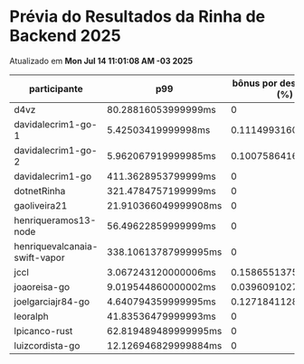 # Prévia do Resultados da Rinha de Backend 2025
Atualizado em **Mon Jul 14 11:01:08 AM -03 2025**


| participante | p99 | bônus por desempenho (%) | multa ($) | lucro |
| -- | -- | -- | -- | -- |
|	d4vz	|	80.28816053999999ms	|	0	|	0	|	284898.35	|
|	davidalecrim1-go-1	|	5.42503419999998ms	|	0.1114993160000004	|	95024.5397499864	|	206746.06292237	|
|	davidalecrim1-go-2	|	5.962067919999985ms	|	0.10075864160000031	|	89629.10249998799	|	192256.63783062337	|
|	davidalecrim1-go	|	411.3628953799999ms	|	0	|	0	|	0	|
|	dotnetRinha	|	321.4784757199999ms	|	0	|	0	|	0	|
|	gaoliveira21	|	21.910366049999908ms	|	0	|	98271.97099999999	|	182505.089	|
|	henriqueramos13-node	|	56.49622859999999ms	|	0	|	53582.4275	|	99510.2225	|
|	henriquevalcanaia-swift-vapor	|	338.10613787999995ms	|	0	|	0	|	0	|
|	jccl	|	3.067243120000006ms	|	0.15865513759999988	|	6054.32625	|	13988.177219340118	|
|	joaoreisa-go	|	9.019544860000002ms	|	0.03960910279999997	|	89475.8725	|	176295.360448492	|
|	joelgarciajr84-go	|	4.640794359999995ms	|	0.1271841128000001	|	52824.997749999995	|	117299.28288570217	|
|	leoralph	|	41.83536479999993ms	|	0	|	62394.5595	|	115875.61050000001	|
|	lpicanco-rust	|	62.819489489999995ms	|	0	|	75830.39274999186	|	140827.87224998488	|
|	luizcordista-go	|	12.126946829999884ms	|	0	|	0	|	276755.26999999996	|
